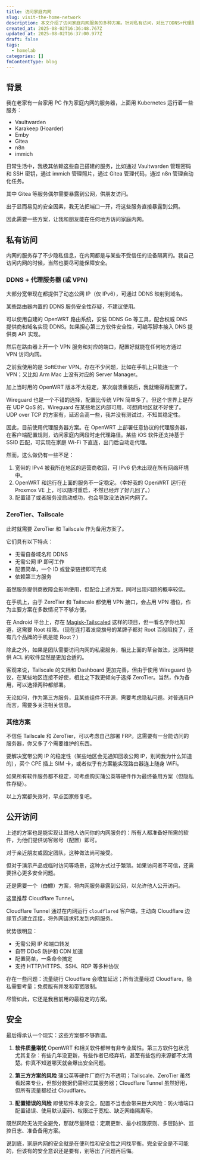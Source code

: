 ```yaml
---
title: 访问家庭内网
slug: visit-the-home-network
description: 本文介绍了访问家庭内网服务的多种方案。针对私有访问，对比了DDNS+代理服务器、ZeroTier/Tailscale等方案的优缺点；针对公开访问，推荐了Cloudflare Tunnel 作为无需公网IP的解决方案。文章强调各种方案都存在安全风险，需要在便利性和安全性之间找到平衡。
created_at: 2025-08-02T16:36:48.767Z
updated_at: 2025-08-02T16:37:00.977Z
draft: false
tags:
  - homelab
categories: []
fmContentType: blog
---
```


## 背景

我在老家有一台家用 PC 作为家庭内网的服务器，上面用 Kubernetes 运行着一些服务：

- Vaultwarden
- Karakeep (Hoarder)
- Emby
- Gitea
- n8n
- immich

日常生活中，我极其依赖这些自己搭建的服务，比如通过 Vaultwarden 管理密码和 SSH 密钥，通过 immich 管理照片，通过 Gitea 管理代码，通过 n8n 管理自动化任务。

其中 Gitea 等服务偶尔需要暴露到公网，供朋友访问。

出于显而易见的安全因素，我无法把端口一开，将这些服务直接暴露到公网。

因此需要一些方案，让我和朋友能在任何地方访问家庭内网。

## 私有访问

内网的服务存了不少隐私信息，在内网都是与某些不受信任的设备隔离的。我自己访问内网的时候，当然也要尽可能保障安全。

### DDNS + 代理服务器 (或 VPN)

大部分宽带现在都提供了动态公网 IP（仅 IPv6），可通过 DDNS 映射到域名。

某些路由器内置的 DDNS 服务安全性存疑，不建议使用。

可以使用自建的 OpenWRT 路由系统，安装 DDNS Go 等工具，配合权威 DNS 提供商和域名实现 DDNS。如果担心第三方软件安全性，可编写脚本接入 DNS 提供商 API 实现。

然后在路由器上开一个 VPN 服务和对应的端口，配置好就能在任何地方通过 VPN 访问内网。

之前我使用的是 SoftEther VPN。存在不少问题，比如在手机上只能连一个 VPN；又比如 Arm Mac 上没有对应的 Server Manager。

加上当时用的 OpenWRT 版本不太稳定，某次崩溃重装后，我就懒得再配置了。

Wireguard 也是一个不错的选择，配置比传统 VPN 简单多了。但这个世界上是存在 UDP QoS 的，Wireguard 在某些地区内部可用，可想跨地区就不好使了。UDP over TCP 的方案有，延迟会高一些，我并没有测试过，不知其稳定性。

因此，目前使用代理服务器方案。在 OpenWRT 上部署任意协议的代理服务器，在客户端配置规则，访问家庭内网段时走代理路径。某些 iOS 软件还支持基于 SSID 匹配，可实现在家庭 Wi-Fi 下直连，出门后自动走代理。

然而，这么做仍有一些不足：

1. 宽带的 IPv4 被我所在地区的运营商收回，可 IPv6 仍未出现在所有网络环境中。
2. OpenWRT 和运行在上面的服务不一定稳定。（幸好我的 OpenWRT 运行在 Proxmox VE 上，可以随时重启，不然已经炸了好几回了。）
3. 配置错了或者服务没启动成功，也会导致没法访问内网了。

### ZeroTier、Tailscale

此时就需要 ZeroTier 和 Tailscale 作为备用方案了。

它们具有以下特点：

- 无需自备域名和 DDNS
- 无需公网 IP 即可工作
- 配置简单，一个 ID 或登录链接即可完成
- 依赖第三方服务

虽然服务提供商故障会影响使用，但配合上述方案，同时出现问题的概率较低。

在手机上，由于 ZeroTier 和 Tailscale 都使用 VPN 接口，会占用 VPN 槽位，作为主要方案在多数情况下不够方便。

在 Android 平台上，存在 [Magisk-Tailscaled](https://github.com/anasfanani/Magisk-Tailscaled) 这样的项目，但一看名字你也知道，这需要 Root 权限。（现在连打着发烧旗号的某牌子都对 Root 百般阻挠了，还有几个品牌的手机是能 Root？）

除此之外，如果是团队需要访问内网的私密服务，相比上面的草台做法，这两种提供 ACL 的软件显然是更加合适的。

客观来说，Tailscale 的文档和 Dashboard 更加完善，但由于使用 Wireguard 协议，在某些地区连接不好使，相比之下我更倾向于选择 ZeroTier。当然，作为备用，可以选择两种都部署。

无论如何，作为第三方服务，且某些组件不开源，需要考虑隐私问题。对普通用户而言，需要多关注相关信息。

### 其他方案

不信任 Tailscale 和 ZeroTier，可以考虑自己部署 FRP。这需要有一台能访问的服务器，你又多了个需要维护的东西。

要解决宽带公网 IP 的稳定性（某些地区会无通知回收公网 IP，别问我为什么知道的），买个 CPE 插上 SIM 卡，或者似乎有方案能实现路由器连上随身 WiFi。

如果所有软件服务都不稳定，可考虑购买蒲公英等硬件作为最终备用方案（但隐私性存疑）。

以上方案都失效时，早点回家修复吧。

## 公开访问

上述的方案也是能实现让其他人访问你的内网服务的：所有人都准备好所需的软件，为他们提供访客账号（配置）即可。

对于亲近朋友或固定团队，这种做法尚可接受。

但对于演示产品或临时访问等场景，这种方式过于繁琐。如果访问者不可信，还需要担心更多安全问题。

还是需要一个（~~白嫖~~）方案，将内网服务暴露到公网，以允许他人公开访问。

这里推荐 Cloudflare Tunnel。

Cloudflare Tunnel 通过在内网运行 `cloudflared` 客户端，主动向 Cloudflare 边缘节点建立连接，将外网请求转发到内网服务。

优势很明显：
- 无需公网 IP 和端口转发
- 自带 DDoS 防护和 CDN 加速
- 配置简单，一条命令搞定
- 支持 HTTP/HTTPS、SSH、RDP 等多种协议

存在一些问题：流量绕行 Cloudflare 会增加延迟；所有流量经过 Cloudflare，隐私需要考量；免费版有并发和带宽限制。

尽管如此，它还是我目前用的最稳定的方案。

## 安全

最后得承认一个现实：这些方案都不够靠谱。

1. **软件质量堪忧**
  OpenWRT 和相关软件都带有非专业属性。第三方软件包状况尤其复杂：有些几年没更新，有些作者已经弃坑，甚至有些包的来源都不太清楚。你真不知道哪天就会爆出安全问题。

1. **第三方方案的风险**
  蒲公英等硬件厂商行为不透明；Tailscale、ZeroTier 虽然看起来专业，但部分数据仍需经过其服务器；Cloudflare Tunnel 虽然好用，但所有流量都经过 Cloudflare。

1. **配置错误的风险**
  即使软件本身安全，配置不当也会带来巨大风险：防火墙端口配置错误、使用默认密码、权限过于宽松、缺乏网络隔离等。

既然风险无法完全避免，那就尽量降低：定期更新、最小权限原则、多层防护、监控日志、准备备用方案。

说到底，家庭内网的安全就是在便利性和安全性之间找平衡。完全安全是不可能的，但该有的安全意识还是要有，别等出了问题再后悔。

